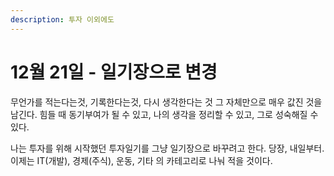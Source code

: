```yaml
---
description: 투자 이외에도
---
```


# 12월 21일 - 일기장으로 변경

무언가를 적는다는것, 기록한다는것, 다시 생각한다는 것 그 자체만으로 매우 값진 것을 남긴다. 힘들 때 동기부여가 될 수 있고, 나의 생각을 정리할 수 있고, 그로 성숙해질 수 있다.

나는 투자를 위해 시작했던 투자일기를 그냥 일기장으로 바꾸려고 한다. 당장, 내일부터. 이제는 IT\(개발\), 경제\(주식\), 운동, 기타 의 카테고리로 나눠 적을 것이다.

